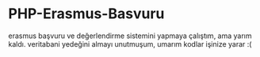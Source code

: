 # PHP-Erasmus-Basvuru
erasmus başvuru ve değerlendirme sistemini yapmaya çalıştım, ama yarım kaldı.
veritabani yedeğini almayı unutmuşum, umarım kodlar işinize yarar :(
